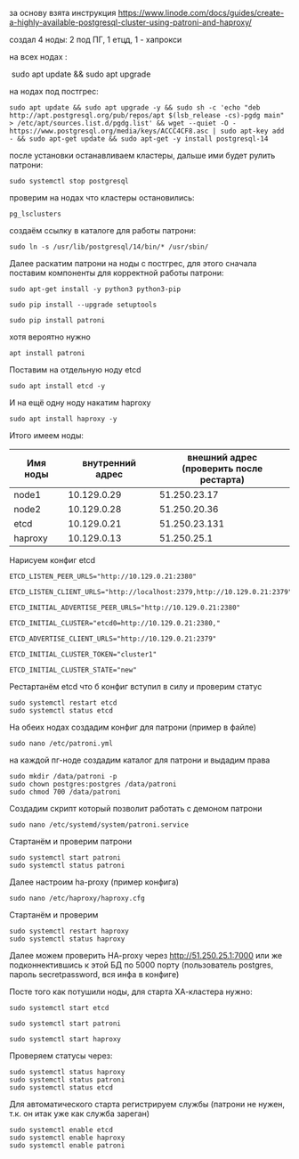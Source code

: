 за основу взята инструкция https://www.linode.com/docs/guides/create-a-highly-available-postgresql-cluster-using-patroni-and-haproxy/

создал 4 ноды: 2 под ПГ, 1 етцд, 1 - хапрокси

на всех нодах :

​	sudo apt update && sudo apt upgrade

на нодах под постгрес:

```shell
sudo apt update && sudo apt upgrade -y && sudo sh -c 'echo "deb http://apt.postgresql.org/pub/repos/apt $(lsb_release -cs)-pgdg main" > /etc/apt/sources.list.d/pgdg.list' && wget --quiet -O - https://www.postgresql.org/media/keys/ACCC4CF8.asc | sudo apt-key add - && sudo apt-get update && sudo apt-get -y install postgresql-14
```

после установки останавливаем кластеры, дальше ими будет рулить патрони:

```shell
sudo systemctl stop postgresql
```

проверим на нодах что кластеры остановились:

```shell
pg_lsclusters
```

создаём ссылку в каталоге для работы патрони:

```shell
sudo ln -s /usr/lib/postgresql/14/bin/* /usr/sbin/
```

Далее раскатим патрони на ноды с постгрес, для этого сначала поставим компоненты для корректной работы патрони:

```shell
sudo apt-get install -y python3 python3-pip
```

```shell
sudo pip install --upgrade setuptools
```

```shell
sudo pip install patroni
```

хотя вероятно нужно 

```shell
apt install patroni
```

Поставим на отдельную ноду etcd

```shell
sudo apt install etcd -y
```

И на ещё одну ноду накатим haproxy

```shell
sudo apt install haproxy -y
```

Итого имеем ноды:

| Имя ноды | внутренний адрес | внешний адрес<br />(проверить после рестарта) |
| -------- | ---------------- | --------------------------------------------- |
| node1    | 10.129.0.29      | 51.250.23.17                                  |
| node2    | 10.129.0.28      | 51.250.20.36                                  |
| etcd     | 10.129.0.21      | 51.250.23.131                                 |
| haproxy  | 10.129.0.13      | 51.250.25.1                                   |

Нарисуем конфиг etcd

```
ETCD_LISTEN_PEER_URLS="http://10.129.0.21:2380"

ETCD_LISTEN_CLIENT_URLS="http://localhost:2379,http://10.129.0.21:2379"

ETCD_INITIAL_ADVERTISE_PEER_URLS="http://10.129.0.21:2380"

ETCD_INITIAL_CLUSTER="etcd0=http://10.129.0.21:2380,"

ETCD_ADVERTISE_CLIENT_URLS="http://10.129.0.21:2379"

ETCD_INITIAL_CLUSTER_TOKEN="cluster1"

ETCD_INITIAL_CLUSTER_STATE="new"
```

Рестартанём etcd что б конфиг вступил в силу и проверим статус

```shell
sudo systemctl restart etcd
sudo systemctl status etcd
```

На обеих нодах создадим конфиг для патрони (пример в файле)

```shell
sudo nano /etc/patroni.yml
```

на каждой пг-ноде создадим каталог для патрони и выдадим права

```shell
sudo mkdir /data/patroni -p
sudo chown postgres:postgres /data/patroni
sudo chmod 700 /data/patroni
```

Создадим скрипт который позволит работать с демоном патрони

```shell
sudo nano /etc/systemd/system/patroni.service
```

Стартанём и проверим патрони

```shell
sudo systemctl start patroni
sudo systemctl status patroni
```

Далее настроим ha-proxy (пример конфига)

```shell
sudo nano /etc/haproxy/haproxy.cfg
```

Стартанём и проверим

```shell
sudo systemctl restart haproxy
sudo systemctl status haproxy
```

Далее можем проверить HA-proxy через http://51.250.25.1:7000 или же подконнектившись к этой БД по 5000 порту (пользователь postgres, пароль secretpassword, вся инфа в конфиге)

Посте того как потушили ноды, для старта ХА-кластера нужно:

```
sudo systemctl start etcd
```

```
sudo systemctl start patroni
```

```
sudo systemctl start haproxy
```

Проверяем статусы через:

```
sudo systemctl status haproxy
sudo systemctl status patroni
sudo systemctl status etcd
```

Для автоматического старта регистрируем службы (патрони не нужен, т.к. он итак уже как служба зареган)

```
sudo systemctl enable etcd
sudo systemctl enable haproxy
sudo systemctl enable patroni
```

